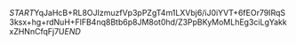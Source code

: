$START$YqJaHcB+RL8OJIzmuzfVp3pPZgT4m1LXVbj6/iJ0iYVT+6fEOr79IRqS3ksx+hg+rdNuH+FlFB4nq8Btb6p8JM8ot0hd/Z3PpBKyMoMLhEg3ciLgYakkxZHNnCfqFj7U$END$